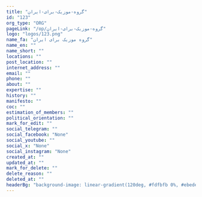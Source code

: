 ```yaml
---
title: "گروه-موزیک-برای-ایران"
id: "123"
org_type: "ORG"
pageLink: "/op/گروه-موزیک-برای-ایران"
logo: "logos/123.png"
name_fa: "گروه موزیک برای ایران"
name_en: ""
name_short: ""
locations: ""
post_location: ""
internet_address: ""
email: ""
phone: ""
about: ""
expertise: ""
history: ""
manifesto: ""
coc: ""
estimation_of_members: ""
political_orientation: ""
mark_for_edit: ""
social_telegram: ""
social_facebook: "None"
social_youtube: ""
social_x: "None"
social_instagram: "None"
created_at: ""
updated_at: ""
mark_for_delete: ""
delete_reason: ""
deleted_at: ""
headerBg: "background-image: linear-gradient(120deg, #fdfbfb 0%, #ebedee 100%);"
---
```

